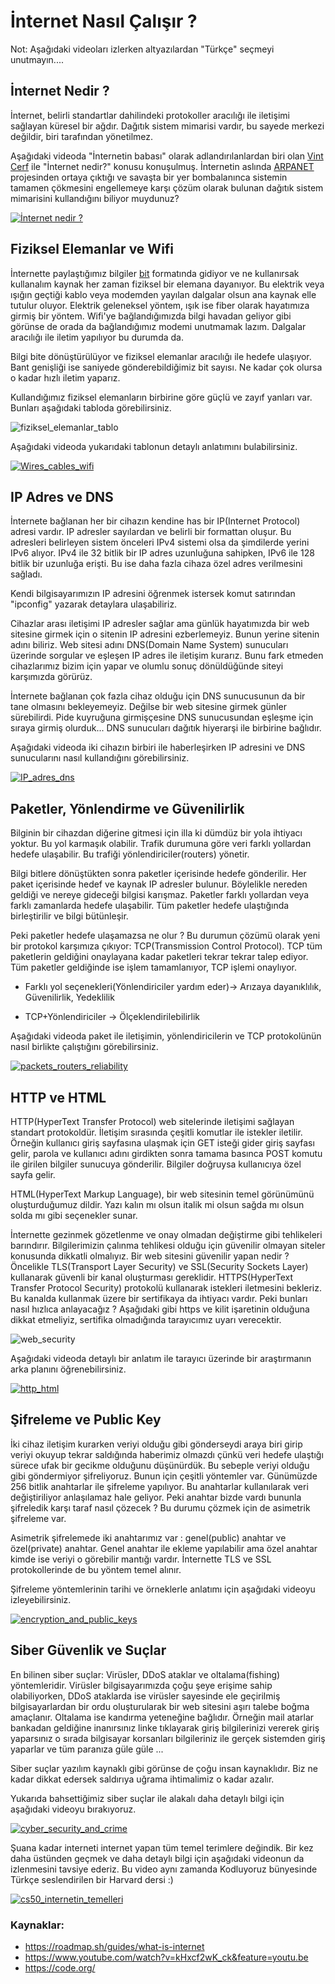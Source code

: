 # İnternet Nasıl Çalışır ?

Not: Aşağıdaki videoları izlerken altyazılardan "Türkçe" seçmeyi unutmayın.... 

## İnternet Nedir ?

İnternet, belirli standartlar dahilindeki protokoller aracılığı ile iletişimi sağlayan küresel bir ağdır. Dağıtık sistem mimarisi vardır, bu sayede merkezi değildir, biri tarafından yönetilmez.

Aşağıdaki videoda "İnternetin babası" olarak adlandırılanlardan biri olan [Vint Cerf](https://tr.wikipedia.org/wiki/Vint_Cerf) ile "İnternet nedir?" konusu konuşulmuş. İnternetin aslında [ARPANET](https://tr.wikipedia.org/wiki/ARPANET) projesinden ortaya çıktığı ve savaşta bir yer bombalanınca sistemin tamamen çökmesini engellemeye karşı çözüm olarak bulunan dağıtık sistem mimarisini kullandığını biliyor muydunuz? 

[![İnternet nedir ?](figures/internet_nedir.PNG)](https://www.youtube.com/watch?v=Dxcc6ycZ73M&feature=emb_logo)



## Fiziksel Elemanlar ve Wifi

İnternette paylaştığımız bilgiler [bit](https://tr.wikipedia.org/wiki/Bit_(bili%C5%9Fim)) formatında gidiyor ve ne kullanırsak kullanalım kaynak her zaman fiziksel bir elemana dayanıyor. Bu elektrik veya ışığın geçtiği kablo veya modemden yayılan dalgalar olsun ana kaynak elle tutulur oluyor. Elektrik geleneksel yöntem, ışık ise fiber olarak hayatımıza girmiş bir yöntem. Wifi'ye bağlandığımızda bilgi havadan geliyor gibi görünse de orada da bağlandığımız modemi unutmamak lazım. Dalgalar aracılığı ile iletim yapılıyor bu durumda da.

Bilgi bite dönüştürülüyor ve fiziksel elemanlar aracılığı ile hedefe ulaşıyor. Bant genişliği ise saniyede gönderebildiğimiz bit sayısı. Ne kadar çok olursa o kadar hızlı iletim yaparız. 

Kullandığımız fiziksel elemanların birbirine göre güçlü ve zayıf yanları var. Bunları aşağıdaki tabloda görebilirsiniz.

![fiziksel_elemanlar_tablo](figures/fiziksel_eleman_tablo.PNG)

Aşağıdaki videoda yukarıdaki tablonun detaylı anlatımını bulabilirsiniz.

[![Wires_cables_wifi](figures/wires_cables_wifi.PNG)](https://www.youtube.com/watch?v=ZhEf7e4kopM&feature=emb_logo)



## IP Adres ve DNS

İnternete bağlanan her bir cihazın kendine has bir IP(Internet Protocol) adresi vardır. IP adresler sayılardan ve belirli bir formattan oluşur. Bu adresleri belirleyen sistem önceleri IPv4 sistemi olsa da şimdilerde yerini IPv6 alıyor. IPv4 ile 32 bitlik bir IP adres uzunluğuna sahipken, IPv6 ile 128 bitlik bir uzunluğa erişti. Bu ise daha fazla cihaza özel adres verilmesini sağladı. 

Kendi bilgisayarımızın IP adresini öğrenmek istersek komut satırından "ipconfig" yazarak detaylara ulaşabiliriz.

Cihazlar arası iletişimi IP adresler sağlar ama günlük hayatımızda bir web sitesine girmek için o sitenin IP adresini ezberlemeyiz. Bunun yerine sitenin adını biliriz. Web sitesi adını DNS(Domain Name System) sunucuları üzerinde sorgular ve eşleşen IP adres ile iletişim kurarız. Bunu fark etmeden cihazlarımız bizim için yapar ve olumlu sonuç dönüldüğünde siteyi karşımızda görürüz. 

İnternete bağlanan çok fazla cihaz olduğu için DNS sunucusunun da bir tane olmasını bekleyemeyiz. Değilse bir web sitesine girmek günler sürebilirdi. Pide kuyruğuna girmişçesine DNS sunucusundan eşleşme için sıraya girmiş olurduk... DNS sunucuları dağıtık hiyerarşi ile birbirine bağlıdır. 

Aşağıdaki videoda iki cihazın birbiri ile haberleşirken IP adresini ve DNS sunucularını nasıl kullandığını görebilirsiniz.

[![IP_adres_dns](figures/ip_address.PNG)](https://www.youtube.com/watch?v=5o8CwafCxnU&feature=emb_logo)

## Paketler, Yönlendirme ve Güvenilirlik

Bilginin bir cihazdan diğerine gitmesi için illa ki dümdüz bir yola ihtiyacı yoktur. Bu yol karmaşık olabilir. Trafik durumuna göre veri farklı yollardan hedefe ulaşabilir. Bu trafiği yönlendiriciler(routers) yönetir.

Bilgi bitlere dönüştükten sonra paketler içerisinde hedefe gönderilir. Her paket içerisinde hedef ve kaynak IP adresler bulunur. Böylelikle nereden geldiği ve nereye gideceği bilgisi karışmaz. Paketler farklı yollardan veya farklı zamanlarda hedefe ulaşabilir. Tüm paketler hedefe ulaştığında birleştirilir ve bilgi bütünleşir.

Peki paketler hedefe ulaşamazsa ne olur ? Bu durumun çözümü olarak yeni bir protokol karşımıza çıkıyor: TCP(Transmission Control Protocol). TCP tüm paketlerin geldiğini onaylayana kadar paketleri tekrar tekrar talep ediyor. Tüm paketler geldiğinde ise işlem tamamlanıyor, TCP işlemi onaylıyor.

* Farklı yol seçenekleri(Yönlendiriciler yardım eder)-> Arızaya dayanıklılık, Güvenilirlik, Yedeklilik

* TCP+Yönlendiriciler -> Ölçeklendirilebilirlik

Aşağıdaki videoda paket ile iletişimin, yönlendiricilerin ve TCP protokolünün nasıl birlikte çalıştığını görebilirsiniz.

[![packets_routers_reliability](figures/packets_routing_reliability.PNG)](https://www.youtube.com/watch?v=AYdF7b3nMto&feature=emb_logo)



## HTTP ve HTML

HTTP(HyperText Transfer Protocol) web sitelerinde iletişimi sağlayan standart protokoldür. İletişim sırasında çeşitli komutlar ile istekler iletilir. Örneğin kullanıcı giriş sayfasına ulaşmak için GET isteği gider giriş sayfası gelir, parola ve kullanıcı adını girdikten sonra tamama basınca POST komutu  ile girilen bilgiler sunucuya gönderilir. Bilgiler doğruysa kullanıcıya özel sayfa gelir.  

HTML(HyperText Markup Language), bir web sitesinin temel görünümünü oluşturduğumuz dildir. Yazı kalın mı olsun italik mi olsun sağda mı olsun solda mı gibi seçenekler sunar.

İnternette gezinmek gözetlenme ve onay olmadan değiştirme gibi tehlikeleri barındırır. Bilgilerimizin çalınma tehlikesi olduğu için güvenilir olmayan siteler konusunda dikkatli olmalıyız. Bir web sitesini güvenilir yapan nedir ? Öncelikle TLS(Transport Layer Security) ve SSL(Security Sockets Layer) kullanarak güvenli bir kanal oluşturması gereklidir. HTTPS(HyperText Transfer Protocol Security) protokolü kullanarak istekleri iletmesini bekleriz. Bu kanalda kullanmak üzere bir sertifikaya da ihtiyacı vardır. Peki bunları nasıl hızlıca anlayacağız ? Aşağıdaki gibi https ve kilit işaretinin olduğuna dikkat etmeliyiz, sertifika olmadığında tarayıcımız uyarı verecektir.

![web_security](figures/web_security.png)

Aşağıdaki videoda detaylı bir anlatım ile tarayıcı üzerinde bir araştırmanın arka planını öğrenebilirsiniz.

[![http_html](figures/http_html.PNG)](https://www.youtube.com/watch?v=kBXQZMmiA4s&feature=emb_logo)

## Şifreleme ve Public Key

İki cihaz iletişim kurarken veriyi olduğu gibi gönderseydi araya biri girip veriyi okuyup tekrar saldığında haberimiz olmazdı çünkü veri hedefe ulaştığı sürece ufak bir gecikme olduğunu düşünürdük. Bu sebeple veriyi olduğu gibi göndermiyor şifreliyoruz. Bunun için çeşitli yöntemler var. Günümüzde 256 bitlik anahtarlar ile şifreleme yapılıyor. Bu anahtarlar kullanılarak veri değiştiriliyor anlaşılamaz hale geliyor. Peki anahtar bizde vardı bununla şifreledik karşı taraf nasıl çözecek ? Bu durumu çözmek için de asimetrik şifreleme var.

Asimetrik şifrelemede iki anahtarımız var : genel(public) anahtar ve özel(private) anahtar. Genel anahtar ile ekleme yapılabilir ama özel anahtar kimde ise veriyi o görebilir mantığı vardır. İnternette TLS ve SSL protokollerinde de bu yöntem temel alınır.

Şifreleme yöntemlerinin tarihi ve örneklerle anlatımı için aşağıdaki videoyu izleyebilirsiniz.

[![encryption_and_public_keys](figures/encryption_public_keys.PNG)](https://www.youtube.com/watch?v=AuYNXgO_f3Y)

## Siber Güvenlik ve Suçlar

En bilinen siber suçlar: Virüsler, DDoS ataklar ve oltalama(fishing) yöntemleridir.  Virüsler bilgisayarımızda çoğu şeye erişime sahip olabiliyorken, DDoS ataklarda ise virüsler sayesinde ele geçirilmiş bilgisayarlardan bir ordu oluşturularak bir web sitesini aşırı talebe boğma amaçlanır. Oltalama ise kandırma yeteneğine bağlıdır. Örneğin mail atarlar bankadan geldiğine inanırsınız linke tıklayarak giriş bilgilerinizi vererek giriş yaparsınız o sırada bilgisayar korsanları bilgileriniz ile gerçek sistemden giriş yaparlar ve tüm paranıza güle güle ...

Siber suçlar yazılım kaynaklı gibi görünse de çoğu insan kaynaklıdır. Biz ne kadar dikkat edersek saldırıya uğrama ihtimalimiz o kadar azalır.

Yukarıda bahsettiğimiz siber suçlar ile alakalı daha detaylı bilgi için aşağıdaki videoyu bırakıyoruz. 

[![cyber_security_and_crime](figures/cyber_security_and_crime.PNG)](https://www.youtube.com/watch?v=AuYNXgO_f3Y&feature=emb_logo)



Şuana kadar interneti internet yapan tüm temel terimlere değindik. Bir kez daha üstünden geçmek ve daha detaylı bilgi için aşağıdaki videonun da izlenmesini tavsiye ederiz. Bu video aynı zamanda Kodluyoruz bünyesinde Türkçe seslendirilen bir Harvard dersi :)

[![cs50_internetin_temelleri](figures/cs50_internetin_temelleri.PNG)](https://www.youtube.com/watch?v=kHxcf2wK_ck&feature=youtu.be)

### Kaynaklar:
- https://roadmap.sh/guides/what-is-internet
- https://www.youtube.com/watch?v=kHxcf2wK_ck&feature=youtu.be
- https://code.org/

